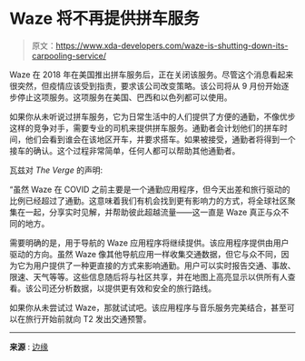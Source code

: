 # Waze 将不再提供拼车服务

> 原文：<https://www.xda-developers.com/waze-is-shutting-down-its-carpooling-service/>

Waze 在 2018 年在美国推出拼车服务后，正在关闭该服务。尽管这个消息看起来很突然，但疫情应该受到指责，要求该公司改变策略。该公司将从 9 月份开始逐步停止这项服务。这项服务在美国、巴西和以色列都可以使用。

如果你从未听说过拼车服务，它为日常生活中的人们提供了方便的通勤，不像优步这样的竞争对手，需要专业的司机来提供拼车服务。通勤者会计划他们的拼车时间，他们会看到谁会在该地区开车，并要求搭车。如果被接受，通勤者将得到一个接车的确认。这个过程非常简单，任何人都可以帮助其他通勤者。

瓦兹对 *The Verge* 的声明:

“虽然 Waze 在 COVID 之前主要是一个通勤应用程序，但今天出差和旅行驱动的比例已经超过了通勤。这意味着我们有机会找到更有影响力的方式，将全球社区聚集在一起，分享实时见解，并帮助彼此超越流量——这一直是 Waze 真正与众不同的地方。

需要明确的是，用于导航的 Waze 应用程序将继续提供。该应用程序提供由用户驱动的方向。虽然 Waze 像其他导航应用一样收集交通数据，但它与众不同，因为它为用户提供了一种更直接的方式来影响通勤。用户可以实时报告交通、事故、限速、天气等等。这些信息随后将与社区共享，并在地图上高亮显示以供所有人查看。该公司还分析数据，以提供更有效和安全的旅行路线。

如果你从未尝试过 Waze，那就试试吧。该应用程序与音乐服务完美结合，甚至可以在旅行开始前就向 T2 发出交通预警。

* * *

**来源** : [边缘](https://www.theverge.com/2022/8/25/23321493/google-waze-carpool-shutting-down-covid-commute)